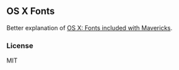 
OS X Fonts
------

Better explanation of [OS X: Fonts included with Mavericks][fonts].

[fonts]: http://support.apple.com/kb/HT5944

### License

MIT
